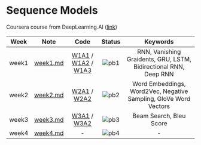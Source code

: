 # Sequence Models
Coursera course from DeepLearning.AI ([link](https://www.coursera.org/learn/nlp-sequence-models))

<div align="center">

| **Week** |                                              **Note**                                             |                                                 **Code**                                                |              **Status**              |                    **Keywords**                     |
|:--------:|:-------------------------------------------------------------------------------------------------:|:-------------------------------------------------------------------------------------------------------:|:------------------------------------:|:-------------------------------------------------------------------------------------------------------:|
|   week1  | [week1.md](https://github.com/yixiaowang2001/Deep-Learning_Notes/blob/main/Course5/note/week1.md) | [W1A1](https://github.com/yixiaowang2001/Deep-Learning_Notes/blob/main/Course5/code/W1A1/Building_a_Recurrent_Neural_Network_Step_by_Step.ipynb) / [W1A2](https://github.com/yixiaowang2001/Deep-Learning_Notes/blob/main/Course5/code/W1A2/Dinosaurus_Island_Character_level_language_model.ipynb) / [W1A3](https://github.com/yixiaowang2001/Deep-Learning_Notes/blob/main/Course5/code/W1A3/Improvise_a_Jazz_Solo_with_an_LSTM_Network_v4.ipynb) | ![pb1](https://progress-bar.dev/100) | RNN, Vanishing Graidents, GRU, LSTM, Bidirectional RNN, Deep RNN |
|   week2  | [week2.md](https://github.com/yixiaowang2001/Deep-Learning_Notes/blob/main/Course5/note/week2.md) | [W2A1](https://github.com/yixiaowang2001/Deep-Learning_Notes/blob/main/Course5/code/W2A1/Building_a_Recurrent_Neural_Network_Step_by_Step.ipynb) / [W2A2](https://github.com/yixiaowang2001/Deep-Learning_Notes/blob/main/Course5/code/W2A2/Operations_on_word_vectors_v2a.ipynb) | ![pb2](https://progress-bar.dev/100) | Word Embeddings, Word2Vec, Negative Sampling, GloVe Word Vectors |
|   week3  | [week3.md](https://github.com/yixiaowang2001/Deep-Learning_Notes/blob/main/Course5/note/week3.md) | [W3A1](https://github.com/yixiaowang2001/Deep-Learning_Notes/blob/main/Course5/code/W3A1/) / [W3A2](https://github.com/yixiaowang2001/Deep-Learning_Notes/blob/main/Course5/code/W3A2/) | ![pb3](https://progress-bar.dev/0) | Beam Search, Bleu Score |
|   week4  | [week4.md](https://github.com/yixiaowang2001/Deep-Learning_Notes/blob/main/Course5/note/week4.md) | - | ![pb4](https://progress-bar.dev/0) | - |

</div>